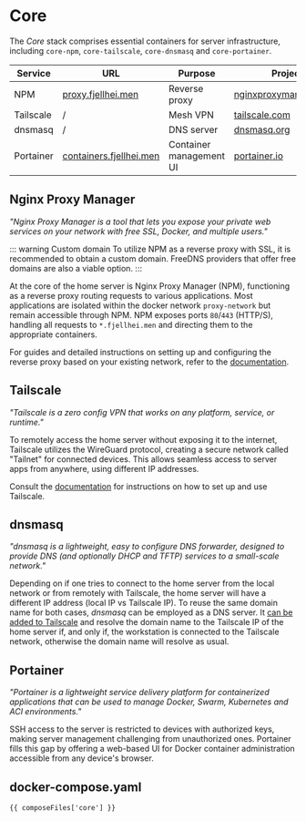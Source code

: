 <script setup>
import { data as composeFiles } from '../docker.data.js'
</script>

# Core
The *Core* stack comprises essential containers for server infrastructure, including `core-npm`, `core-tailscale`, `core-dnsmasq` and `core-portainer`.

| Service | URL | Purpose | Project |
|---------|-----|-------- |---------|
| NPM | [proxy.fjellhei.men](https://proxy.fjellhei.men/) | Reverse proxy | [nginxproxymanager.com](https://nginxproxymanager.com/) |
| Tailscale | / | Mesh VPN | [tailscale.com](https://tailscale.com/) |
| dnsmasq | / | DNS server | [dnsmasq.org](https://dnsmasq.org) |
| Portainer | [containers.fjellhei.men](https://containers.fjellhei.men/) | Container management UI | [portainer.io](https://www.portainer.io/) |

## Nginx Proxy Manager
*"Nginx Proxy Manager is a tool that lets you expose your private web services on your network with free SSL, Docker, and multiple users."*

::: warning Custom domain
To utilize NPM as a reverse proxy with SSL, it is recommended to obtain a custom domain. FreeDNS providers that offer free domains are also a viable option.
:::

At the core of the home server is Nginx Proxy Manager (NPM), functioning as a reverse proxy routing requests to various applications. Most applications are isolated within the docker network `proxy-network` but remain accessible through NPM. NPM exposes ports `80`/`443` (HTTP/S), handling all requests to `*.fjellhei.men` and directing them to the appropriate containers.

For guides and detailed instructions on setting up and configuring the reverse proxy based on your existing network, refer to the [documentation](https://nginxproxymanager.com/guide/#quick-setup).

## Tailscale
*"Tailscale is a zero config VPN that works on any platform, service, or runtime."*

To remotely access the home server without exposing it to the internet, Tailscale utilizes the WireGuard protocol, creating a secure network called "Tailnet" for connected devices. This allows seamless access to server apps from anywhere, using different IP addresses.

Consult the [documentation](https://tailscale.com/kb/1017/install) for instructions on how to set up and use Tailscale.

## dnsmasq
*"dnsmasq is a lightweight, easy to configure DNS forwarder, designed to provide DNS (and optionally DHCP and TFTP) services to a small-scale network."*

Depending on if one tries to connect to the home server from the local network or from remotely with Tailscale, the home server will have a different IP address (local IP vs Tailscale IP). To reuse the same domain name for both cases, *dnsmasq* can be employed as a DNS server. It [can be added to Tailscale](https://tailscale.com/kb/1114/pi-hole#step-3-set-your-raspberry-pi-as-your-dns-server) and resolve the domain name to the Tailscale IP of the home server if, and only if, the workstation is connected to the Tailscale network, otherwise the domain name will resolve as usual.

## Portainer
*"Portainer is a lightweight service delivery platform for containerized applications that can be used to manage Docker, Swarm, Kubernetes and ACI environments."*

SSH access to the server is restricted to devices with authorized keys, making server management challenging from unauthorized ones. Portainer fills this gap by offering a web-based UI for Docker container administration accessible from any device's browser.

## docker-compose.yaml
```yaml-vue
{{ composeFiles['core'] }}
```